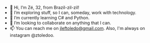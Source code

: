 - 👋 Hi, I’m Zé, 32, from Brazil-zil-zil! 
- 👀 I’m exploring stuff, so I can, someday, work with technology. 
- 🌱 I’m currently learning C# and Python.
- 💞️ I’m looking to collaborate on anything that I can.
- 📫 You can reach me on jleftoledo@gmail.com. Also, I'm always on instagram @ztoledoo. 

<!---
jleftoledo/jleftoledo is a ✨ special ✨ repository because its `README.md` (this file) appears on your GitHub profile.
You can click the Preview link to take a look at your changes.
--->
